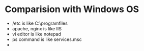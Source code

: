 # Comparision with Windows OS
* /etc is like C:\programfiles
* apache, nginx is like IIS 
* vi editor is like notepad 
* ps command is like services.msc
* 
